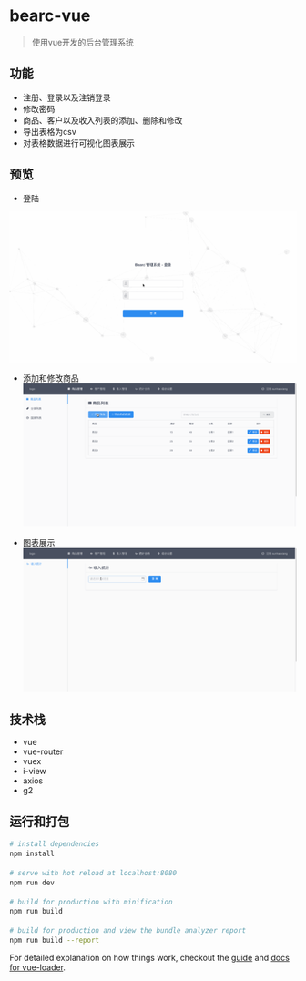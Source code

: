 # bearc-vue

> 使用vue开发的后台管理系统

## 功能

- 注册、登录以及注销登录
- 修改密码
- 商品、客户以及收入列表的添加、删除和修改
- 导出表格为csv
- 对表格数据进行可视化图表展示

## 预览

- 登陆

![1](https://raw.githubusercontent.com/sunhaoxiang/bearc-vue/master/preview-images/1.gif)

- 添加和修改商品
![2](https://raw.githubusercontent.com/sunhaoxiang/bearc-vue/master/preview-images/2.gif)

- 图表展示
![3](https://raw.githubusercontent.com/sunhaoxiang/bearc-vue/master/preview-images/3.gif)

## 技术栈

- vue
- vue-router
- vuex
- i-view
- axios
- g2

## 运行和打包

``` bash
# install dependencies
npm install

# serve with hot reload at localhost:8080
npm run dev

# build for production with minification
npm run build

# build for production and view the bundle analyzer report
npm run build --report
```

For detailed explanation on how things work, checkout the [guide](http://vuejs-templates.github.io/webpack/) and [docs for vue-loader](http://vuejs.github.io/vue-loader).
